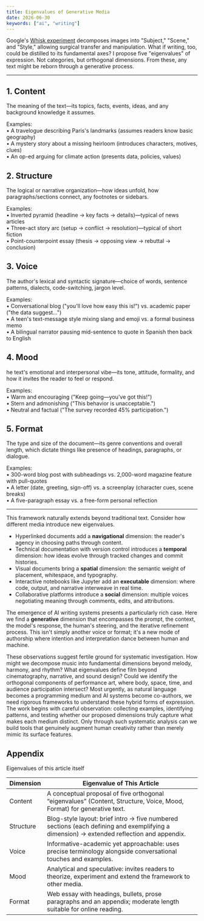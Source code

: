 ```yaml
---
title: Eigenvalues of Generative Media
date: 2026-06-30
keywords: ["ai", "writing"]
---
```


Google's [Whisk experiment](https://blog.google/technology/google-labs/whisk/) decomposes images into "Subject," "Scene," and "Style," allowing surgical transfer and manipulation. What if writing, too, could be distilled to its fundamental axes? I propose five "eigenvalues" of expression. Not categories, but orthogonal dimensions. From these, any text might be reborn through a generative process.

---

## 1. Content

The meaning of the text—its topics, facts, events, ideas, and any background knowledge it assumes.  

Examples:  
• A travelogue describing Paris's landmarks (assumes readers know basic geography)  
• A mystery story about a missing heirloom (introduces characters, motives, clues)  
• An op-ed arguing for climate action (presents data, policies, values)  

## 2. Structure

The logical or narrative organization—how ideas unfold, how paragraphs/sections connect, any footnotes or sidebars.  

Examples:  
• Inverted pyramid (headline → key facts → details)—typical of news articles  
• Three-act story arc (setup → conflict → resolution)—typical of short fiction  
• Point-counterpoint essay (thesis → opposing view → rebuttal → conclusion)  

## 3. Voice

The author's lexical and syntactic signature—choice of words, sentence patterns, dialects, code-switching, jargon level.  

Examples:  
• Conversational blog ("you'll love how easy this is!") vs. academic paper ("the data suggest…")  
• A teen's text-message style mixing slang and emoji vs. a formal business memo  
• A bilingual narrator pausing mid-sentence to quote in Spanish then back to English  

## 4. Mood

he text's emotional and interpersonal vibe—its tone, attitude, formality, and how it invites the reader to feel or respond.  

Examples:  
• Warm and encouraging ("Keep going—you've got this!")  
• Stern and admonishing ("This behavior is unacceptable.")  
• Neutral and factual ("The survey recorded 45% participation.")  

## 5. Format

The type and size of the document—its genre conventions and overall length, which dictate things like presence of headings, paragraphs, or dialogue.  

Examples:  
• 300-word blog post with subheadings vs. 2,000-word magazine feature with pull-quotes  
• A letter (date, greeting, sign-off) vs. a screenplay (character cues, scene breaks)  
• A five-paragraph essay vs. a free-form personal reflection  

---

This framework naturally extends beyond traditional text. Consider how different media introduce new eigenvalues. 

- Hyperlinked documents add a **navigational** dimension: the reader's agency in choosing paths through content.
- Technical documentation with version control introduces a **temporal** dimension: how ideas evolve through tracked changes and commit histories.
- Visual documents bring a **spatial** dimension: the semantic weight of placement, whitespace, and typography.
- Interactive notebooks like Jupyter add an **executable** dimension: where code, output, and narrative interweave in real time.
- Collaborative platforms introduce a **social** dimension: multiple voices negotiating meaning through comments, edits, and attributions.

The emergence of AI writing systems presents a particularly rich case. Here we find a **generative** dimension that encompasses the prompt, the context, the model's response, the human's steering, and the iterative refinement process. This isn't simply another voice or format; it's a new mode of authorship where intention and interpretation dance between human and machine.

These observations suggest fertile ground for systematic investigation. How might we decompose music into fundamental dimensions beyond melody, harmony, and rhythm? What eigenvalues define film beyond cinematography, narrative, and sound design? Could we identify the orthogonal components of performance art, where body, space, time, and audience participation intersect? Most urgently, as natural language becomes a programming medium and AI systems become co-authors, we need rigorous frameworks to understand these hybrid forms of expression. The work begins with careful observation: collecting examples, identifying patterns, and testing whether our proposed dimensions truly capture what makes each medium distinct. Only through such systematic analysis can we build tools that genuinely augment human creativity rather than merely mimic its surface features.

## Appendix

Eigenvalues of this article itself

| Dimension   | Eigenvalue of This Article                                                                                       |
|-------------|------------------------------------------------------------------------------------------------------------------|
| Content     | A conceptual proposal of five orthogonal “eigenvalues” (Content, Structure, Voice, Mood, Format) for generative text. |
| Structure   | Blog-style layout: brief intro → five numbered sections (each defining and exemplifying a dimension) → extended reflection and appendix. |
| Voice       | Informative-academic yet approachable: uses precise terminology alongside conversational touches and examples.    |
| Mood        | Analytical and speculative: invites readers to theorize, experiment and extend the framework to other media.      |
| Format      | Web essay with headings, bullets, prose paragraphs and an appendix; moderate length suitable for online reading.  |